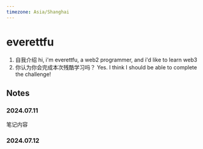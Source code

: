 ```yaml
---
timezone: Asia/Shanghai
---
```



# everettfu

1. 自我介绍
  hi, i'm everettfu, a web2 programmer, and i'd like to learn web3
2. 你认为你会完成本次残酷学习吗？
  Yes. I think I should be able to complete the challenge!

## Notes

<!-- Content_START -->

### 2024.07.11

笔记内容

### 2024.07.12

<!-- Content_END -->
